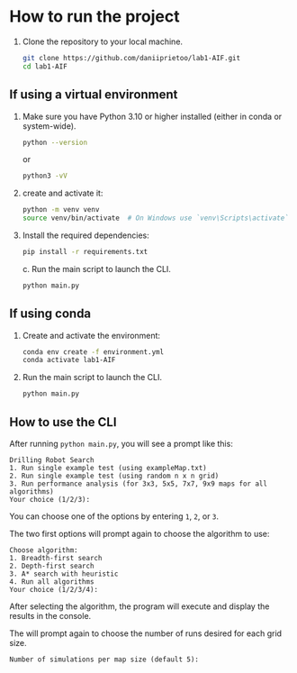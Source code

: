 # How to run the project

1. Clone the repository to your local machine.

    ```bash
    git clone https://github.com/daniiprietoo/lab1-AIF.git
    cd lab1-AIF
    ```

## If using a virtual environment

1. Make sure you have Python 3.10 or higher installed (either in conda or system-wide).

    ```bash
    python --version
    ```

    or

    ```bash
    python3 -vV
    ```

2. create and activate it:

    ```bash
    python -m venv venv
    source venv/bin/activate  # On Windows use `venv\Scripts\activate`
    ```

3. Install the required dependencies:

    ```bash
    pip install -r requirements.txt
    ```

    c. Run the main script to launch the CLI.

    ```bash
    python main.py
    ```

## If using conda

1. Create and activate the environment:

    ```bash
    conda env create -f environment.yml
    conda activate lab1-AIF
    ```

2. Run the main script to launch the CLI.

    ```bash
    python main.py
    ```

## How to use the CLI

After running `python main.py`, you will see a prompt like this:

```text
Drilling Robot Search
1. Run single example test (using exampleMap.txt)
2. Run single example test (using random n x n grid)
3. Run performance analysis (for 3x3, 5x5, 7x7, 9x9 maps for all algorithms)
Your choice (1/2/3): 
```

You can choose one of the options by entering `1`, `2`, or `3`.

The two first options will prompt again to choose the algorithm to use:

```text
Choose algorithm:
1. Breadth-first search
2. Depth-first search
3. A* search with heuristic
4. Run all algorithms
Your choice (1/2/3/4): 
```

After selecting the algorithm, the program will execute and display the results in the console.

The will prompt again to choose the number of runs desired for each grid size.

```text
Number of simulations per map size (default 5): 
```

